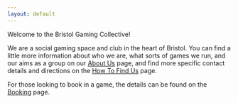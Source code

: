 ```yaml
---
layout: default
---
```


Welcome to the Bristol Gaming Collective!

We are a social gaming space and club in the heart of Bristol.
You can find a little more information about who we are, what sorts of games we run, and our aims as a group on our [About Us](about_us) page, and find more specific contact details and directions on the [How To Find Us](how_to_find_us) page.

For those looking to book in a game, the details can be found on the [Booking](booking) page.